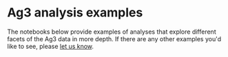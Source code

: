 # Ag3 analysis examples

The notebooks below provide examples of analyses that explore
different facets of the Ag3 data in more depth. If there are any other
examples you'd like to see, please [let us
know](https://github.com/malariagen/vector-data/discussions/new).

```{tableofcontents}
```


